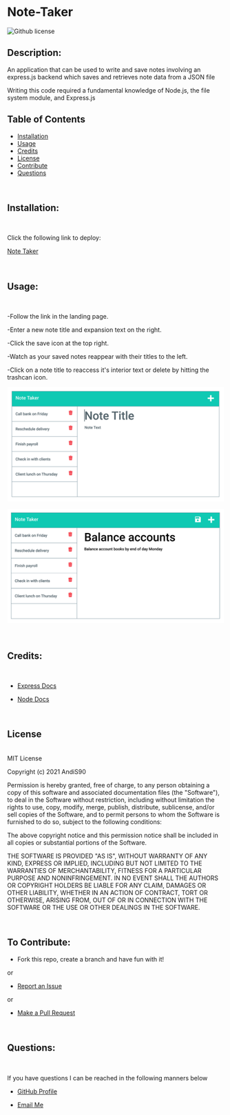 # Note-Taker

  
  ![Github license](https://img.shields.io/badge/License-MIT-blue.svg)
  
 
  ## Description:

An application that can be used to write and save notes involving an express.js backend which saves and retrieves note data from a JSON file

Writing this code required a fundamental knowledge of Node.js, the file system module, and Express.js



## Table of Contents
  
  - [Installation](#installation) <br>
  - [Usage](#usage) <br>
  - [Credits](#credits) <br>
  - [License](#license) <br>
  - [Contribute](#contributions) <br>
  - [Questions](#questions) <br>
 
  <br>
  
  ## <span id="installation"> Installation: </span>
  <br>

   Click the following link to deploy:
   
   [Note Taker](https://shielded-shelf-65590.herokuapp.com/)

  <br>
  
  ## <span id="usage"> Usage: </span>
  <br>
  
  -Follow the link in the landing page. 
  
  -Enter a new note title and expansion text on the right.
  
  -Click the save icon at the top right.
  
  -Watch as your saved notes reappear with their titles to the left.
  
  -Click on a note title to reaccess it's interior text or delete by hitting the trashcan icon.
  
  
![Existing notes are listed in the left-hand column with empty fields on the right-hand side for the new note’s title and text.](./Assets/11-express-homework-demo-01.png)

![Note titled “Balance accounts” reads, “Balance account books by end of day Monday,” with other notes listed on the left.](./Assets/11-express-homework-demo-02.png)

  <br>  
  
  ## <span id="credits"> Credits: <span>
  
  <br>
  
  - [Express Docs](https://expressjs.com/en/guide/routing.html)

  - [Node Docs](https://nodejs.org/en/docs/)

  
  <br>
  
  ## <span id="license"> License </span>

<br>
MIT License

Copyright (c) 2021 AndiS90

Permission is hereby granted, free of charge, to any person obtaining a copy
of this software and associated documentation files (the "Software"), to deal
in the Software without restriction, including without limitation the rights
to use, copy, modify, merge, publish, distribute, sublicense, and/or sell
copies of the Software, and to permit persons to whom the Software is
furnished to do so, subject to the following conditions:

The above copyright notice and this permission notice shall be included in all
copies or substantial portions of the Software.

THE SOFTWARE IS PROVIDED "AS IS", WITHOUT WARRANTY OF ANY KIND, EXPRESS OR
IMPLIED, INCLUDING BUT NOT LIMITED TO THE WARRANTIES OF MERCHANTABILITY,
FITNESS FOR A PARTICULAR PURPOSE AND NONINFRINGEMENT. IN NO EVENT SHALL THE
AUTHORS OR COPYRIGHT HOLDERS BE LIABLE FOR ANY CLAIM, DAMAGES OR OTHER
LIABILITY, WHETHER IN AN ACTION OF CONTRACT, TORT OR OTHERWISE, ARISING FROM,
OUT OF OR IN CONNECTION WITH THE SOFTWARE OR THE USE OR OTHER DEALINGS IN THE
SOFTWARE. 
  
  <br>
  
  ## <span id="contributions"> To Contribute: </span>
 

  - Fork this repo, create a branch and have fun with it!

  or

  - [Report an Issue](https://github.com/AndiS90/README-Generator/issues)

  or

  - [Make a Pull Request](https://github.com/AndiS90/README-Generator/pulls)
  
  <br>
  
 
  
  ## <span id="questions"> Questions: </span>
  
  <br>

  If you have questions I can be reached in the following manners below
  
  - [GitHub Profile](https://github.com/AndiS90)
  
  
  - [Email Me](andrea.strickland1990@gmail.com)
  
  <br>

